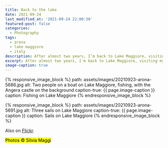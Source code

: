 ```yaml
---
title: Back to the lake
date: 2021-09-24
last_modified_at: '2021-09-24 22:00:30'
featured-post: false
categories:
  - Photography
tags:
  - arona
  - lake maggiore
  - italy
description: After almost two years, I’m back to Lake Maggiore, visiting my family.
excerpt: After almost two years, I'm back to Lake Maggiore, visiting my family.
image-caption: true
---
```

{% responsive_image_block %}
  path: assets/images/20210923-arona-5686.jpg
  alt: Two people on a boat on Lake Maggiore, fishing, with the Angera castle on the background
  caption-true: {{ page.image-caption }}
  caption: Fishing on Lake Maggiore
{% endresponsive_image_block %}

{% responsive_image_block %}
  path: assets/images/20210923-arona-5691.jpg
  alt: Three sails on Lake Maggiore
  caption-true: {{ page.image-caption }}
  caption: Sails on Lake Maggiore
{% endresponsive_image_block %}

<p class="meta small">Also on <a rel="syndication" class="u-syndication u-tag-of" href="https://flic.kr/p/2mtXweC">Flickr</a>.</p>

<p class="detached"><mark class="smd-highlight small">Photos &copy; Silvia Maggi</mark></p>